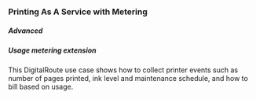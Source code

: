 ### Printing As A Service with Metering

##### Advanced

##### Usage metering extension

This DigitalRoute use case shows how to collect printer events such as number of pages printed, ink level and maintenance schedule, and how to bill based on usage.